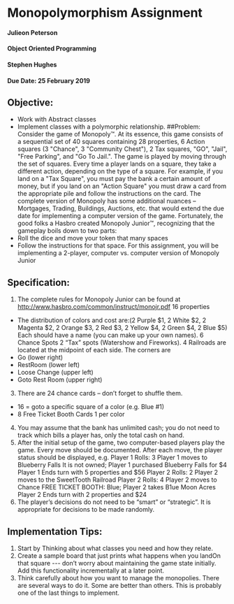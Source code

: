 # Monopolymorphism Assignment
#### Julieon Peterson
#### Object Oriented Programming
#### Stephen Hughes
#### Due Date: 25 February 2019

## Objective:
* Work with Abstract classes
* Implement classes with a polymorphic relationship.
##Problem:
Consider the game of Monopoly™. At its essence, this game consists of a sequential set of 40 squares containing 28 properties, 6 Action squares (3 "Chance", 3 "Community Chest"), 2 Tax squares, "GO", "Jail", "Free Parking", and "Go To Jail.". The game is played by moving through the set of squares. Every time a player lands on a square, they take a different action, depending on the type of a square. For example, if you land on a "Tax Square", you must pay the bank a certain amount of money, but if you land on an "Action Square" you must draw a card from the appropriate pile and follow the instructions on the card.
The complete version of Monopoly has some additional nuances – Mortgages, Trading, Buildings, Auctions, etc. that would extend the due date for implementing a computer version of the game. Fortunately, the good folks a Hasbro created Monopoly Junior™, recognizing that the gameplay boils down to two parts:
* Roll the dice and move your token that many spaces
* Follow the instructions for that space.
For this assignment, you will be implementing a 2-player, computer vs. computer version of Monopoly Junior

## Specification:
1. The complete rules for Monopoly Junior can be found at
  http://www.hasbro.com/common/instruct/monojr.pdf
16 properties
* The distribution of colors and cost are:(2 Purple $1, 2 White $2, 2 Magenta $2, 2 Orange $3, 2 Red $3, 2 Yellow $4, 2 Green $4, 2 Blue $5)
Each should have a name (you can make up your own names).
6 Chance Spots
2 “Tax” spots (Watershow and Fireworks).
4 Railroads are located at the midpoint of each side.
The corners are
* Go (lower right)
* RestRoom (lower left)
* Loose Change (upper left)
* Goto Rest Room (upper right)
3. There are 24 chance cards – don’t forget to shuffle them.
* 16 = goto a specific square of a color (e.g. Blue #1)
* 8 Free Ticket Booth Cards 1 per color
4. You may assume that the bank has unlimited cash; you do not need to track which bills a player has, only the total cash on hand.
5. After the initial setup of the game, two computer-based players play the game. Every move should be documented. After each move, the player status should be displayed, e.g.
Player 1 Rolls: 3
Player 1 moves to Blueberry Falls
It is not owned; Player 1 purchased Blueberry Falls for $4
Player 1 Ends turn with 5 properties and $56
Player 2 Rolls: 2
Player 2 moves to the SweetTooth Railroad
Player 2 Rolls: 4
Player 2 moves to Chance
FREE TICKET BOOTH: Blue;
Player 2 takes B1ue Moon Acres
Player 2 Ends turn with 2 properties and $24
6. The player’s decisions do not need to be “smart” or “strategic”. It is appropriate for decisions to
be made randomly.

## Implementation Tips:
1. Start by Thinking about what classes you need and how they relate.
2. Create a sample board that just prints what happens when you landOn that square --- don’t worry
about maintaining the game state initially. Add this functionality incrementally at a later point.
3. Think carefully about how you want to manage the monopolies. There are several ways to do it.
Some are better than others. This is probably one of the last things to implement.